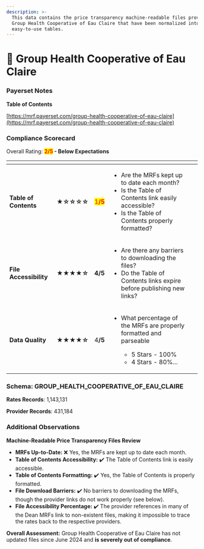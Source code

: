 ```yaml
---
description: >-
  This data contains the price transparency machine-readable files provided by
  Group Health Cooperative of Eau Claire that have been normalized into
  easy-to-use tables.
---
```


# 🔴 Group Health Cooperative of Eau Claire

### Payerset Notes

**Table of Contents**

[https://mrf.payerset.com/group-health-cooperative-of-eau-claire](https://mrf.payerset.com/group-health-cooperative-of-eau-claire)

### Compliance Scorecard

Overall Rating: <mark style="color:red;">**2/5**</mark>**&#x20;- Below Expectations**

<table data-view="cards"><thead><tr><th></th><th></th><th></th><th></th><th data-hidden data-card-cover data-type="files"></th></tr></thead><tbody><tr><td><strong>Table of Contents</strong></td><td><strong>★☆☆☆☆</strong></td><td><mark style="color:red;">1<strong>/5</strong></mark></td><td><ul><li>Are the MRFs kept up to date each month? </li><li>Is the Table of Contents link easily accessible?</li><li>Is the Table of Contents properly formatted?</li></ul></td><td></td></tr><tr><td><strong>File Accessibility</strong></td><td><strong>★★★★☆</strong></td><td><strong>4/5</strong></td><td><ul><li>Are there any barriers to downloading the files?</li><li>Do the Table of Contents links expire before publishing new links?</li></ul></td><td></td></tr><tr><td><strong>Data Quality</strong></td><td><strong>★★★★☆</strong></td><td>4<strong>/5</strong></td><td><ul><li><p>What percentage of the MRFs are properly formatted and parseable</p><ul><li>5 Stars - 100%</li><li>4 Stars - 80%...</li></ul></li></ul></td><td></td></tr></tbody></table>

### Schema: GROUP\_HEALTH\_COOPERATIVE\_OF\_EAU\_CLAIRE

**Rates Records**: 1,143,131

**Provider Records**: 431,184

### Additional Observations

**Machine-Readable Price Transparency Files Review**

* **MRFs Up-to-Date:** ❌ Yes, the MRFs are kept up to date each month.
* **Table of Contents Accessibility:** ✔️ The Table of Contents link is easily accessible.
* **Table of Contents Formatting:** ✔️ Yes, the Table of Contents is properly formatted.
* **File Download Barriers:** ✔️ No barriers to downloading the MRFs, though the provider links do not work properly (see below).
* **File Accessibility Percentage:** ✔️ The provider references in many of the Dean MRFs link to non-existent files, making it impossible to trace the rates back to the respective providers.

**Overall Assessment:** Group Health Cooperative of Eau Claire has not updated files since June 2024 and **is severely out of compliance**.
